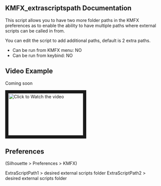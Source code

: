 ## KMFX_extrascriptspath Documentation

This script allows you to have two more folder paths in the KMFX preferences as to enable the ability to have 
multiple paths where external scripts can be called in from.

You can edit the script to add additional paths, default is 2 extra paths.

- Can be run from KMFX menu: NO
- Can be run from keybind: NO


## Video Example
Coming soon

<a href="http://www.youtube.com/watch?feature=player_embedded&v=aYSGDXyM6oo" target="_blank"><img src="http://img.youtube.com/vi/aYSGDXyM6oo/mqdefault.jpg"
alt="Click to Watch the video" width="240" height="135" border="10" /></a>


## Preferences

(Silhouette > Preferences > KMFX)

ExtraScriptPath1 > desired external scripts folder
ExtraScriptPath2 > desired external scripts folder



